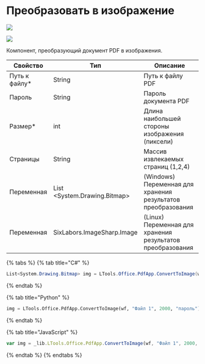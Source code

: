 # Преобразовать в изображение

![](../../resources/basic/pdf/image-(100)-(1)-(1)-(1)-(1)-(1)-(1)-(1)-(2)-(41).png)

![](../../resources/basic/pdf/image-(322).png)

Компонент, преобразующий документ PDF в изображения.

| Свойство       | Тип                           | Описание                                           |
| -------------- | ----------------------------- | -------------------------------------------------- |
| Путь к файлу\* | String                        | Путь к файлу PDF                                   |
| Пароль         | String                        | Пароль документа PDF                               |
| Размер\*       | int                           | Длина наибольшей стороны изображения (пиксели)     |
| Страницы       | String                        | Массив извлекаемых страниц (1,2,4)                 |
| Переменная     | List \<System.Drawing.Bitmap> | (Windows) Переменная для хранения результатов преобразования |
| Переменная     | SixLabors.ImageSharp.Image    | (Linux) Переменная для хранения результатов преобразования |

{% tabs %}
{% tab title="C#" %}
```csharp
List<System.Drawing.Bitmap> img = LTools.Office.PdfApp.ConvertToImage(wf, "Файл 1", 2000, "пароль");
```
{% endtab %}

{% tab title="Python" %}
```python
img = LTools.Office.PdfApp.ConvertToImage(wf, "Файл 1", 2000, "пароль")
```
{% endtab %}

{% tab title="JavaScript" %}
```javascript
var img = _lib.LTools.Office.PdfApp.ConvertToImage(wf, "Файл 1", 2000, "пароль");
```
{% endtab %}
{% endtabs %}
